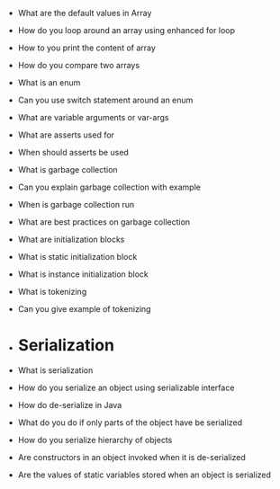 - What are the default values in Array
- How do you loop around an array using enhanced for loop
- How to you print the content of array
- How do you compare two arrays
- What is an enum
- Can you use switch statement around an enum
- What are variable arguments or var-args
- What are asserts used for
- When should asserts be used
- What is garbage collection
- Can you explain garbage collection with example
- When is garbage collection run
- What are best practices on garbage collection
- What are initialization blocks
- What is static initialization block
- What is instance initialization block
- What is tokenizing
- Can you give example of tokenizing

- # Serialization
- What is serialization
- How do you serialize an object using serializable interface
- How do de-serialize in Java
- What do you do if only parts of the object have be serialized
- How do you serialize hierarchy of objects
- Are constructors in an object invoked when it is de-serialized
- Are the values of static variables stored when an object is serialized
